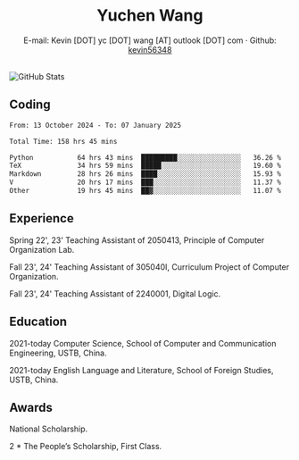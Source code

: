  <center>
     <h1>Yuchen Wang</h1>
     <div>
         <span>
             E-mail:
             Kevin [DOT] yc [DOT] wang [AT] outlook [DOT] com
         </span>
         ·
         <span>
             Github:
             <a href="https://github.com/kevin56348">kevin56348</a>
         </span>
     </div>
 </center>
<br>
<p><img src="https://github-readme-stats.vercel.app/api?username=kevin56348&amp;show_icons=true" alt="GitHub Stats"></p>

## Coding

<!-- ![Top Langs](https://github-readme-stats.vercel.app/api/top-langs/?username=kevin56348) -->

<!--START_SECTION:waka-->

```txt
From: 13 October 2024 - To: 07 January 2025

Total Time: 158 hrs 45 mins

Python           64 hrs 43 mins  █████████░░░░░░░░░░░░░░░░   36.26 %
TeX              34 hrs 59 mins  █████░░░░░░░░░░░░░░░░░░░░   19.60 %
Markdown         28 hrs 26 mins  ████░░░░░░░░░░░░░░░░░░░░░   15.93 %
V                20 hrs 17 mins  ███░░░░░░░░░░░░░░░░░░░░░░   11.37 %
Other            19 hrs 45 mins  ██▓░░░░░░░░░░░░░░░░░░░░░░   11.07 %
```

<!--END_SECTION:waka-->

## Experience 

Spring 22', 23' Teaching Assistant of 2050413, Principle of Computer Organization Lab.

Fall 23', 24' Teaching Assistant of 305040I, Curriculum Project of Computer Organization.

Fall 23', 24' Teaching Assistant of 2240001, Digital Logic.

## Education

2021-today Computer Science, School of Computer and Communication Engineering, USTB, China.

2021-today English Language and Literature, School of Foreign Studies, USTB, China.

## Awards

National Scholarship.

2 * The People’s Scholarship, First Class.
